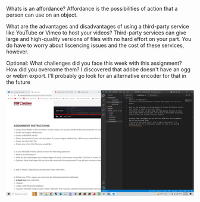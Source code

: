 Whats is an affordance?
Affordance is the possibilities of action that a person can use on an object.

What are the advantages and disadvantages of using a third-party service like YouTube or Vimeo to host your videos?
Third-party services can give large and high-quality versions of files with no hard effort on your part. You do have to worry about liscencing issues and the cost of these services, however.

Optional: What challenges did you face this week with this assignment? How did you overcome them?
I discovered that adobe doesn't have an ogg or webm export. I'll probably go look for an alternative encoder for that in the future

![screenshot](./images/Screenshot14.png)